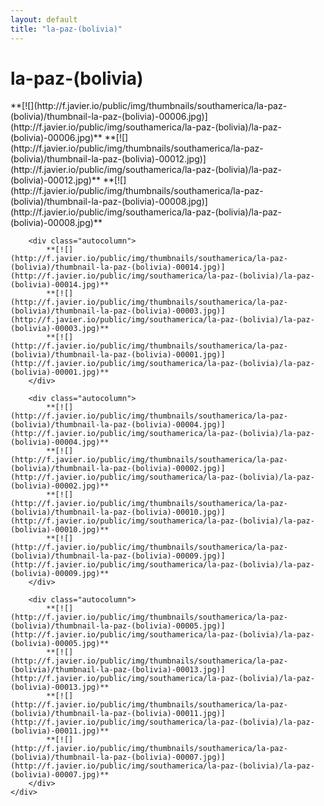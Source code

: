 ```yaml
---
layout: default
title: "la-paz-(bolivia)"
---
```


<h1 class="page" style="padding-left:0%;">la-paz-(bolivia)</h1>
<div class="page">
    <div class="autowide">
        <div class="autocolumn">
            **[![](http://f.javier.io/public/img/thumbnails/southamerica/la-paz-(bolivia)/thumbnail-la-paz-(bolivia)-00006.jpg)](http://f.javier.io/public/img/southamerica/la-paz-(bolivia)/la-paz-(bolivia)-00006.jpg)**
            **[![](http://f.javier.io/public/img/thumbnails/southamerica/la-paz-(bolivia)/thumbnail-la-paz-(bolivia)-00012.jpg)](http://f.javier.io/public/img/southamerica/la-paz-(bolivia)/la-paz-(bolivia)-00012.jpg)**
            **[![](http://f.javier.io/public/img/thumbnails/southamerica/la-paz-(bolivia)/thumbnail-la-paz-(bolivia)-00008.jpg)](http://f.javier.io/public/img/southamerica/la-paz-(bolivia)/la-paz-(bolivia)-00008.jpg)**
        </div>

        <div class="autocolumn">
            **[![](http://f.javier.io/public/img/thumbnails/southamerica/la-paz-(bolivia)/thumbnail-la-paz-(bolivia)-00014.jpg)](http://f.javier.io/public/img/southamerica/la-paz-(bolivia)/la-paz-(bolivia)-00014.jpg)**
            **[![](http://f.javier.io/public/img/thumbnails/southamerica/la-paz-(bolivia)/thumbnail-la-paz-(bolivia)-00003.jpg)](http://f.javier.io/public/img/southamerica/la-paz-(bolivia)/la-paz-(bolivia)-00003.jpg)**
            **[![](http://f.javier.io/public/img/thumbnails/southamerica/la-paz-(bolivia)/thumbnail-la-paz-(bolivia)-00001.jpg)](http://f.javier.io/public/img/southamerica/la-paz-(bolivia)/la-paz-(bolivia)-00001.jpg)**
        </div>

        <div class="autocolumn">
            **[![](http://f.javier.io/public/img/thumbnails/southamerica/la-paz-(bolivia)/thumbnail-la-paz-(bolivia)-00004.jpg)](http://f.javier.io/public/img/southamerica/la-paz-(bolivia)/la-paz-(bolivia)-00004.jpg)**
            **[![](http://f.javier.io/public/img/thumbnails/southamerica/la-paz-(bolivia)/thumbnail-la-paz-(bolivia)-00002.jpg)](http://f.javier.io/public/img/southamerica/la-paz-(bolivia)/la-paz-(bolivia)-00002.jpg)**
            **[![](http://f.javier.io/public/img/thumbnails/southamerica/la-paz-(bolivia)/thumbnail-la-paz-(bolivia)-00010.jpg)](http://f.javier.io/public/img/southamerica/la-paz-(bolivia)/la-paz-(bolivia)-00010.jpg)**
            **[![](http://f.javier.io/public/img/thumbnails/southamerica/la-paz-(bolivia)/thumbnail-la-paz-(bolivia)-00009.jpg)](http://f.javier.io/public/img/southamerica/la-paz-(bolivia)/la-paz-(bolivia)-00009.jpg)**
        </div>

        <div class="autocolumn">
            **[![](http://f.javier.io/public/img/thumbnails/southamerica/la-paz-(bolivia)/thumbnail-la-paz-(bolivia)-00005.jpg)](http://f.javier.io/public/img/southamerica/la-paz-(bolivia)/la-paz-(bolivia)-00005.jpg)**
            **[![](http://f.javier.io/public/img/thumbnails/southamerica/la-paz-(bolivia)/thumbnail-la-paz-(bolivia)-00013.jpg)](http://f.javier.io/public/img/southamerica/la-paz-(bolivia)/la-paz-(bolivia)-00013.jpg)**
            **[![](http://f.javier.io/public/img/thumbnails/southamerica/la-paz-(bolivia)/thumbnail-la-paz-(bolivia)-00011.jpg)](http://f.javier.io/public/img/southamerica/la-paz-(bolivia)/la-paz-(bolivia)-00011.jpg)**
            **[![](http://f.javier.io/public/img/thumbnails/southamerica/la-paz-(bolivia)/thumbnail-la-paz-(bolivia)-00007.jpg)](http://f.javier.io/public/img/southamerica/la-paz-(bolivia)/la-paz-(bolivia)-00007.jpg)**
        </div>
    </div>
</div>
